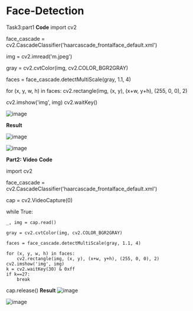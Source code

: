 # Face-Detection

Task3:part1
<b> Code</b>
import cv2

face_cascade = cv2.CascadeClassifier('haarcascade_frontalface_default.xml')

img = cv2.imread('m.jpeg')

gray = cv2.cvtColor(img, cv2.COLOR_BGR2GRAY)

faces = face_cascade.detectMultiScale(gray, 1.1, 4)

for (x, y, w, h) in faces:
    cv2.rectangle(img, (x, y), (x+w, y+h), (255, 0, 0), 2)

cv2.imshow('img', img)
cv2.waitKey()

![image](https://user-images.githubusercontent.com/85821857/125852607-4152b403-b55e-434f-a1f0-5927c6409173.png)

<b>Result</b>

![image](https://user-images.githubusercontent.com/85821857/125853011-be64694f-af08-4051-9195-47b8ac96afb1.png)

![image](https://user-images.githubusercontent.com/85821857/125853191-e38dac93-2f88-4352-ba30-d9d8347d34d4.png)


<b>Part2: Video</b>
<b>Code</b>

import cv2

face_cascade = cv2.CascadeClassifier('haarcascade_frontalface_default.xml')

cap = cv2.VideoCapture(0)

while True:

    _, img = cap.read()

    gray = cv2.cvtColor(img, cv2.COLOR_BGR2GRAY)

    faces = face_cascade.detectMultiScale(gray, 1.1, 4)

    for (x, y, w, h) in faces:
        cv2.rectangle(img, (x, y), (x+w, y+h), (255, 0, 0), 2)
    cv2.imshow('img', img)
    k = cv2.waitKey(30) & 0xff
    if k==27:
        break

cap.release()
<b>Result</b>
![image](https://user-images.githubusercontent.com/85821857/125854965-204f9728-2f1b-4455-a6dc-339f6e44d801.png)


![image](https://user-images.githubusercontent.com/85821857/125855481-cf27f92d-72a3-4e86-8980-fe17accf1d41.png)


